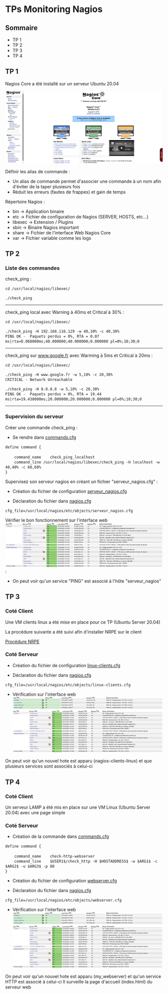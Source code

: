 # TPs Monitoring Nagios

## Sommaire

- TP 1
- TP 2
- TP 3
- TP 4

## TP 1

Nagios Core a été installé sur un serveur Ubuntu 20.04

![Voir l'interface web](https://github.com/KooKaik/Nagios/blob/master/Capture%20Ecran/NagiosCore.png)

Définir les alias de commande :
- Un alias de commande permet d'associer une commande à un nom afin d'éviter de la taper plusieurs fois
- Réduit les erreurs (fautes de frappes) et gain de temps


Répertoire Nagios :
- bin -> Application binaire
- etc -> Fichier de configuration de Nagios (SERVER, HOSTS, etc...)
- libexec -> Extension / Plugins
- sbin -> Binaire Nagios important
- share -> Fichier de l'interface Web Nagios Core
- var -> Fichier variable comme les logs

## TP 2

### Liste des commandes

check_ping :

```
cd /usr/local/nagios/libexec/
```

```
./check_ping
```

---

check_ping local avec Warning à 40ms et Critical à 30% :

```
cd /usr/local/nagios/libexec/
```

```
./check_ping -H 192.168.116.129 -w 40,10% -c 40,30%
PING OK -  Paquets perdus = 0%, RTA = 0.07 ms|rta=0.068000ms;40.000000;40.000000;0.000000 pl=0%;10;30;0
```

---

check_ping sur www.google.fr avec Warming à 5ms et Critical à 20ms :

```
cd /usr/local/nagios/libexec/
```

```
./check_ping -H www.google.fr -w 5,10% -c 20,30%
CRITICAL - Network Unreachable
```

```
./check_ping -H 8.8.8.8 -w 5,10% -c 20,30%
PING OK -  Paquets perdus = 0%, RTA = 19.44 ms|rta=19.438000ms;20.000000;20.000000;0.000000 pl=0%;10;30;0
```

---

### Supervision du serveur

Créer une commande check_ping :
- Se rendre dans [commands.cfg](https://github.com/KooKaik/Nagios/blob/master/Fichiers%20de%20Congifuration/objects/commands.cfg)
```
define command {

    command_name    check_ping_localhost
    command_line /usr/local/nagios/libexec/check_ping -H localhost -w 40,40% -c 60,60%
}
```

Supervisez son serveur nagios en créant un fichier "serveur_nagios.cfg" :
- Création du fichier de configuration [serveur_nagios.cfg](https://github.com/KooKaik/Nagios/blob/master/Fichiers%20de%20Congifuration/objects/serveur_nagios.cfg)

- Déclaration du fichier dans [nagios.cfg](https://github.com/KooKaik/Nagios/blob/master/Fichiers%20de%20Congifuration/nagios.cfg)
```
cfg_file=/usr/local/nagios/etc/objects/serveur_nagios.cfg
```

Vérifier le bon fonctionnement sur l'interface web
![interface web](https://github.com/KooKaik/Nagios/blob/master/Capture%20Ecran/Services.png) :
- On peut voir qu'un service "PING" est associé à l'hôte "serveur_nagios"

## TP 3

### Coté Client

Une VM clients linux a été mise en place pour ce TP (Ubuntu Server 20.04)

La procédure suivante a été suivi afin d'installer NRPE sur le client

[Procédure NRPE](https://support.nagios.com/kb/article/nrpe-how-to-install-nrpe-v4-from-source-515.html)

### Coté Serveur

- Création du fichier de configuration [linux-clients.cfg](https://github.com/KooKaik/Nagios/blob/master/Fichiers%20de%20Congifuration/objects/linux-clients.cfg)

- Déclaration du fichier dans [nagios.cfg](https://github.com/KooKaik/Nagios/blob/master/Fichiers%20de%20Congifuration/nagios.cfg)
```
cfg_file=/usr/local/nagios/etc/objects/linux-clients.cfg
```

- Vérification sur l'interface web
![Hotes](https://github.com/KooKaik/Nagios/blob/master/Capture%20Ecran/Hosts.png)
![Services](https://github.com/KooKaik/Nagios/blob/master/Capture%20Ecran/Services.png)

On peut voir qu'un nouvel hote est apparu (nagios-clients-linux) et que plusieurs services sont associés à celui-ci

## TP 4

### Coté Client

Un serveur LAMP a été mis en place sur une VM Linux (Ubuntu Server 20.04) avec une page simple

### Coté Serveur

- Création de la commande dans [commands.cfg](https://github.com/KooKaik/Nagios/blob/master/Fichiers%20de%20Congifuration/objects/commands.cfg)
```
define command {
    
    command_name    check-http-webserver
    command_line    $USER1$/check_http -H $HOSTADDRESS$ -w $ARG1$ -c $ARG2$ -u $ARG3$ -p 80
}
```

- Création du fichier de configuration [webserver.cfg](https://github.com/KooKaik/Nagios/blob/master/Fichiers%20de%20Congifuration/objects/webserver.cfg)

- Déclaration du fichier dans [nagios.cfg](https://github.com/KooKaik/Nagios/blob/master/Fichiers%20de%20Congifuration/nagios.cfg)
```
cfg_file=/usr/local/nagios/etc/objects/webserver.cfg
```

- Vérification sur l'interface web
![Hotes](https://github.com/KooKaik/Nagios/blob/master/Capture%20Ecran/Hosts.png)
![Services](https://github.com/KooKaik/Nagios/blob/master/Capture%20Ecran/Services.png)

On peut voir qu'un nouvel hote est apparu (my_webserver) et qu'un service HTTP est associé à celui-ci
Il surveille la page d'accueil (index.html) du serveur web
